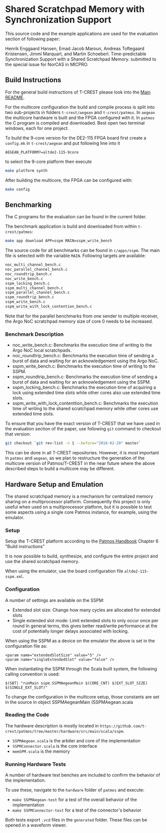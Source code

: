 # Shared Scratchpad Memory with Synchronization Support

This source code and the example applications are used for the evaluation section of following paper:

Henrik Enggaard Hansen, Emad Jacob Maroun, Andreas Toftegaard Kristensen, Jimmi Marquart, and Martin Schoeberl.
Time-predictable Synchronization Support with a Shared Scratchpad Memory.
submitted to the special issue for NorCAS in MICPRO.

## Build Instructions

For the general build instructions of T-CREST please look into the
[Main README](../../../README.md).

For the multicore configuration the build and compile process is split
into two sub-projects in folders `t-crest/aegean` and `t-crest/patmos`.
In `aegean` the multicore hardware is built and the FPGA configured with it.
In `patmos` the C program is compiled and downloaded.
Best open two terminal windows, each for one project.

To build the 9-core version for the DE2-115 FPGA board first create a
`config.mk` in `t-crest/aegean` and put following line into it
```
AEGEAN_PLATFORM?=altde2-115-9core
```
to select the 9-core platform then execute
```bash
make platform synth
```

After building the multicore, the FPGA can be configured with:
```bash
make config
```

## Benchmarking

The C programs for the evaluation can be found in the current folder.

The benchmark application is build and downloaded from within `t-crest/patmos`:
```bash
make app download APP=sspm MAIN=sspm_write_bench
```

The source code for all benchmarks can be found in `c/apps/sspm`.
The main file is selected with the variable `MAIN`.
Following targets are available:

```bash
noc_multi_channel_bench.c
noc_parallel_channel_bench.c
noc_roundtrip_bench.c
noc_write_bench.c
sspm_locking_bench.c
sspm_multi_channel_bench.c
sspm_parallel_channel_bench.c
sspm_roundtrip_bench.c
sspm_write_bench.c
sspm_write_with_lock_contention_bench.c
```

Note that for the parallel benchmarks from one sender to multiple receiver,
the Argo NoC scratchpad memory size of core 0 needs to be increased.

### Benchmark Description

* noc_write_bench.c: Benchmarks the execution time of writing to the Argo NoC local scratchpads.
* noc_roundtrip_bench.c: Benchmarks the execution time of sending a burst of data and waiting for an acknowledgement using the Argo NoC.
* sspm_write_bench.c: Benchmarks the execution time of writing to the SSPM.
* sspm_roundtrip_bench.c: Benchmarks the execution time of sending a burst of data and waiting for an acknowledgement using the SSPM.
* sspm_locking_bench.c: Benchmarks the execution time of acquiring a lock using extended time slots while other cores also use extended time slots.
* sspm_write_with_lock_contenttion_bench.c: Benchmarks the execution time of writing to the shared scratchpad memory while other cores use extended time slots.

To ensure that you have the exact version of T-CREST that we have used in the
evaluation section of the paper, use following `git` command to checkout that version:

```bash
git checkout `git rev-list -n 1 --before="2018-02-20" master`
```

This can be done in all T-CREST repositories. However, it is most important
in `patmos` and `aegean`, as we plan to restructure the generation of the
multicore version of Patmos/T-CREST in the near future where the above described
steps to build a multicore may be different.

## Hardware Setup and Emulation

The shared scratchpad memory is a mechanism for centralized memory sharing on a multiprocessor platform.
Consequently this project is only useful when used on a multiprocessor platform, but it is possible to test some aspects using a single core Patmos instance, for example, using the emulator.

### Setup

Setup the T-CREST platform according to
the [Patmos Handbook](http://patmos.compute.dtu.dk/patmos_handbook.pdf)
Chapter 6 "Build instructions"

It is now possible to build, synthesize, and configure the entire project and use the shared scratchpad memory.

When using the emulator, use the board configuration file `altde2-115-sspm.xml`.

### Configuration

A number of settings are available on the SSPM:

 - Extended slot size: Change how many cycles are allocated for extended slots
 - Single extended slot mode: Limit extended slots to only occur once per round In general terms, this gives better read/write performance at the cost of potentially longer delays associated with locking.

When using the SSPM as a device on the emulator the above is set in the configuration file as:

    <param name="extendedSlotSize" value="5" />
    <param name="singleExtendedSlot" value="false" />

When instantiating the SSPM through the Scala built system, the following calling convention is used:

    $(SBT) "runMain sspm.SSPMAegeanMain $(CORE_CNT) $(EXT_SLOT_SIZE) $(SINGLE_EXT_SLOT)"

To change the configuration in the multicore setup, those constants are set in
the source in object SSPMAegeanMain (SSPMAegean.scala

### Reading the Code

The hardware description is mostly located in `https://github.com/t-crest/patmos/tree/master/hardware/src/main/scala/sspm`.

 - `SSPMAegean.scala` is the arbiter and core of the implementation
 - `SSPMConnector.scala` is the core interface
 - `memSPM.scala` is the memory

### Running Hardware Tests

A number of hardware test benches are included to confirm the behavior of the implementation.

To use these, navigate to the `hardware` folder of `patmos` and execute:

 - `make SSPMAegean-test` for a test of the overall behavior of the implementation
 - `make SSPMConnector-test` for a test of the connector's behavior

Both tests export `.vcd` files in the `generated` folder. These files can be opened in a waveform viewer.


